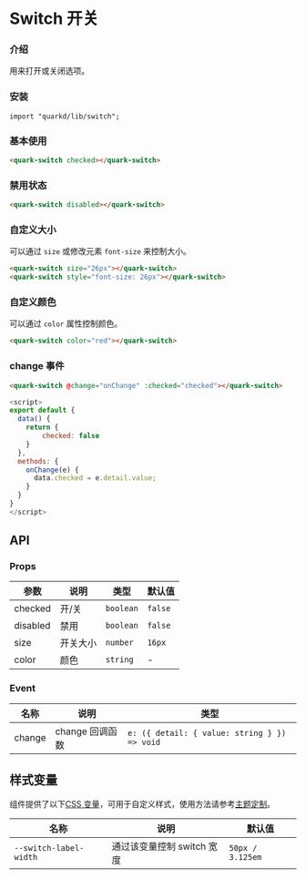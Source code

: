 # Switch 开关

### 介绍

用来打开或关闭选项。

### 安装

```tsx
import "quarkd/lib/switch";
```

### 基本使用

```html
<quark-switch checked></quark-switch>
```

### 禁用状态

```html
<quark-switch disabled></quark-switch>
```

### 自定义大小

可以通过 `size` 或修改元素 `font-size` 来控制大小。

```html
<quark-switch size="26px"></quark-switch>
<quark-switch style="font-size: 26px"></quark-switch>
```

### 自定义颜色

可以通过 `color` 属性控制颜色。

```html
<quark-switch color="red"></quark-switch>
```

### change 事件

```html
<quark-switch @change="onChange" :checked="checked"></quark-switch>
```

```js
<script>
export default {
  data() {
    return {
        checked: false
    }
  },
  methods: {
    onChange(e) {
      data.checked = e.detail.value;
    }
  }
}
</script>
```

## API

### Props

| 参数     | 说明     | 类型      | 默认值  |
| -------- | -------- | --------- | ------- |
| checked  | 开/关    | `boolean` | `false` |
| disabled | 禁用     | `boolean` | `false` |
| size     | 开关大小 | `number`  | `16px ` |
| color    | 颜色     | `string`  | -       |

### Event

| 名称   | 说明            | 类型                                         |
| ------ | --------------- | -------------------------------------------- |
| change | change 回调函数 | `e: ({ detail: { value: string } }) => void` |

## 样式变量

组件提供了以下[CSS 变量](https://developer.mozilla.org/zh-CN/docs/Web/CSS/Using_CSS_custom_properties)，可用于自定义样式，使用方法请参考[主题定制](#/zh-CN/guide/theme)。

| 名称                   | 说明                       | 默认值           |
| ---------------------- | -------------------------- | ---------------- |
| `--switch-label-width` | 通过该变量控制 switch 宽度 | `50px / 3.125em` |
